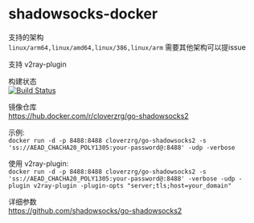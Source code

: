 # shadowsocks-docker

支持的架构  
`linux/arm64,linux/amd64,linux/386,linux/arm` 需要其他架构可以提issue

支持 v2ray-plugin

构建状态   
[![Build Status](https://drone.jeongen.com/api/badges/cloverzrg/shadowsocks-docker/status.svg)](https://drone.jeongen.com/cloverzrg/shadowsocks-docker)

镜像仓库  
https://hub.docker.com/r/cloverzrg/go-shadowsocks2

示例:  
`docker run -d -p 8488:8488 cloverzrg/go-shadowsocks2 -s 'ss://AEAD_CHACHA20_POLY1305:your-password@:8488' -udp -verbose`

使用 v2ray-plugin:  
`docker run -d -p 8488:8488 cloverzrg/go-shadowsocks2 -s 'ss://AEAD_CHACHA20_POLY1305:your-password@:8488' -verbose -udp -plugin v2ray-plugin -plugin-opts "server;tls;host=your_domain"`

详细参数  
https://github.com/shadowsocks/go-shadowsocks2
